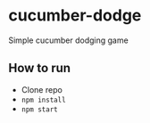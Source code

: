 # cucumber-dodge
Simple cucumber dodging game

## How to run
* Clone repo
* `npm install`
* `npm start`
